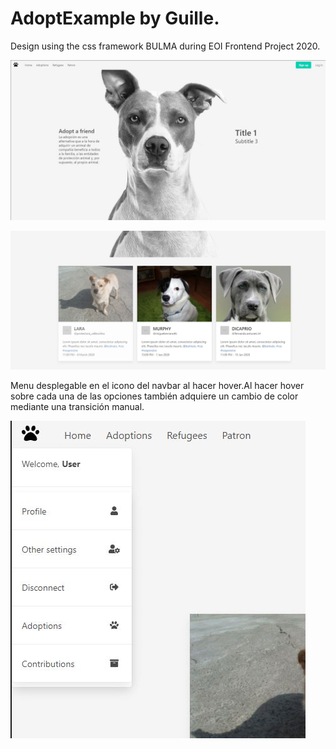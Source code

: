 # AdoptExample by Guille. 
Design using the css framework BULMA during EOI Frontend Project 2020.


![alt text](https://github.com/gfs2395/Adoption-Template/blob/master/assets/1.JPG?raw=true)


![alt text](https://github.com/gfs2395/Adoption-Template/blob/master/assets/2.JPG?raw=true)

Menu desplegable en el icono del navbar al hacer hover.Al hacer hover sobre cada una de las opciones también adquiere un cambio de color mediante una transición manual.


![alt text](https://github.com/gfs2395/Adoption-Template/blob/master/assets/3.JPG?raw=true)


